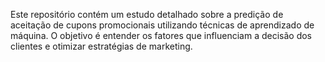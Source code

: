 Este repositório contém um estudo detalhado sobre a predição de aceitação de cupons promocionais utilizando técnicas de aprendizado de máquina. O objetivo é entender os fatores que influenciam a decisão dos clientes e otimizar estratégias de marketing.
